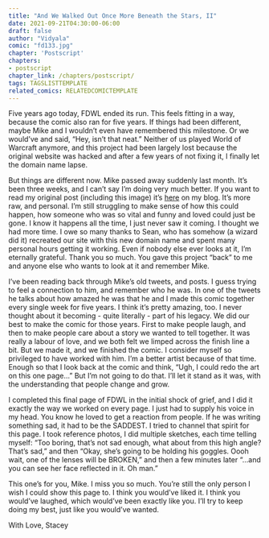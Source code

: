```yaml
---
title: "And We Walked Out Once More Beneath the Stars, II"
date: 2021-09-21T04:30:00-06:00
draft: false
author: "Vidyala"
comic: "fd133.jpg"
chapter: 'Postscript'
chapters:
- postscript
chapter_link: /chapters/postscript/
tags: TAGSLISTTEMPLATE
related_comics: RELATEDCOMICTEMPLATE
---
```

Five years ago today, FDWL ended its run. This feels fitting in a way, because the comic also ran for five years. If things had been different, maybe Mike and I wouldn’t even have remembered this milestone. Or we would’ve and said, “Hey, isn’t that neat.” Neither of us played World of Warcraft anymore, and this project had been largely lost because the original website was hacked and after a few years of not fixing it, I finally let the domain name lapse. 

But things are different now. Mike passed away suddenly last month. It’s been three weeks, and I can’t say I’m doing very much better. If you want to read my original post (including this image) it’s [here](https://manalicious.wordpress.com/2021/09/05/and-we-walked-out-once-more-beneath-the-stars/) on my blog. It’s more raw, and personal. I’m still struggling to make sense of how this could happen, how someone who was so vital and funny and loved could just be gone. I know it happens all the time, I just never saw it coming. I thought we had more time. I owe so many thanks to Sean, who has somehow (a wizard did it) recreated our site with this new domain name and spent many personal hours getting it working. Even if nobody else ever looks at it, I’m eternally grateful. Thank you so much. You gave this project “back” to me and anyone else who wants to look at it and remember Mike.

I’ve been reading back through Mike’s old tweets, and posts. I guess trying to feel a connection to him, and remember who he was. In one of the tweets he talks about how amazed he was that he and I made this comic together every single week for five years. I think it’s pretty amazing, too. I never thought about it becoming - quite literally - part of his legacy. We did our best to make the comic for those years. First to make people laugh, and then to make people care about a story we wanted to tell together. It was really a labour of love, and we both felt we limped across the finish line a bit. But we made it, and we finished the comic. I consider myself so privileged to have worked with him. I’m a better artist because of that time. Enough so that I look back at the comic and think, “Ugh, I could redo the art on this one page…” But I’m not going to do that. I’ll let it stand as it was, with the understanding that people change and grow. 

I completed this final page of FDWL in the initial shock of grief, and I did it exactly the way we worked on every page. I just had to supply his voice in my head. You know he loved to get a reaction from people. If he was writing something sad, it had to be the SADDEST. I tried to channel that spirit for this page. I took reference photos, I did multiple sketches, each time telling myself: “Too boring, that’s not sad enough, what about from this high angle? That’s sad,” and then “Okay, she’s going to be holding his goggles. Oooh wait, one of the lenses will be BROKEN,” and then a few minutes later “...and you can see her face reflected in it. Oh man.” 

This one’s for you, Mike. I miss you so much. You’re still the only person I wish I could show this page to. I think you would’ve liked it. I think you would’ve laughed, which would’ve been exactly like you. I’ll try to keep doing my best, just like you would’ve wanted.

With Love,
Stacey